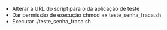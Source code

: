 * Alterar a URL do script para o da aplicação de teste
* Dar permissão de execução
    chmod +x teste_senha_fraca.sh
* Executar
    ./teste_senha_fraca.sh
